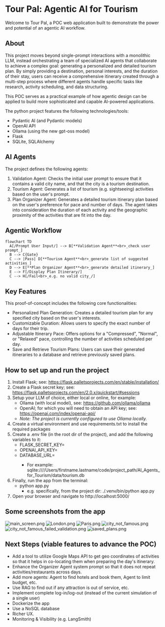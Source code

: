 # Tour Pal: Agentic AI for Tourism

Welcome to Tour Pal, a POC web application built to demonstrate the power and potential of an agentic AI workflow.

## About

This project moves beyond single-prompt interactions with a monolithic LLM, instead orchestrating a team of specialized AI agents that collaborate to achieve a complex goal: generating a personalized and detailed tourism plan. By simply providing a destination, personal interests, and the duration of their stay, users can receive a comprehensive itinerary created through a multi-step process where different agents handle specific tasks like research, activity scheduling, and data structuring.

This POC serves as a practical example of how agentic design can be applied to build more sophisticated and capable AI-powered applications.

The python project features the following technologies/tools:
- Pydantic AI (and Pydantic models)
- OpenAI API
- Ollama (using the new gpt-oss model)
- Flask
- SQLite, SQLAlchemy

## AI Agents

The project defines the following agents:
1) Validation Agent: Checks the initial user prompt to ensure that it contains a valid city name, and that the city is a tourism destination.
2) Tourism Agent: Generates a list of tourism (e.g. sightseeing) activities based on the user's prompt.
3) Plan Organizer Agent: Generates a detailed tourism itinerary plan based on the user's preference for pace and number of days. The agent takes into consideration the duration of each activity and the geographic proximity of the activities that are fit into the day.

## Agentic Workflow

```mermaid
flowchart TD
  A[/Prompt User Input/] --> B[**Validation Agent**<br>_check user prompt_]
  B --> C{Gate}
  C --> |Pass| D[**Tourism Agent**<br>_generate list of suggested activities_]
  D --> E[**Plan Organizer Agent**<br>_generate detailed itinerary_]
  E --> F[/Display Plan Itinerary/]
  C --> H[/Fail<br>_e.g. no valid city_/]
 ```

## Key Features
This proof-of-concept includes the following core functionalities:
- Personalized Plan Generation: Creates a detailed tourism plan for any specified city based on the user's interests.
- Customizable Duration: Allows users to specify the exact number of days for their trip.
- Adjustable Itinerary Pace: Offers options for a "Compressed", "Normal", or "Relaxed" pace, controlling the number of activities scheduled per day.
- Save and Retrieve Tourism Plans: Users can save their generated itineraries to a database and retrieve previously saved plans.


## How to set up and run the project

1) Install Flask; see: https://flask.palletsprojects.com/en/stable/installation/
2) Create a Flask secret key; see: https://flask.palletsprojects.com/en/2.0.x/quickstart/#sessions
3) Setup your LLM of choice, either local or online, for example:
   - Ollama (with local model), see: https://github.com/ollama/ollama
   - OpenAI; for which you will need to obtain an API key; see: https://openai.com/index/openai-api/
   - _Note: The project is currently configured to use Ollama locally._
4) Create a virtual environment and use requirements.txt to install the required packages
5) Create a .env file (in the root dir of the project), and add the following variables to it:
   - FLASK_SECRET_KEY=<the-flask-secret-key-you-created-in-step-2>
   - OPENAI_API_KEY=<the-openai-api-key-you-obtained-in-step-3-if-you-will-use-openai>
   - DATABASE_URL=<path-to-the-sqlite-database-file-you-want-to-use>
     - For example: sqlite:////Users/firstname.lastname/code/project_path/AI_Agents_for_Tourism/data/tourism.db
6) Finally, run the app from the terminal:
   - python app.py
     - e.g. specifically, from the project dir: ./.venv/bin/python app.py
7) Open your browser and navigate to http://localhost:5000/

## Some screenshots from the app
![main_screen.png](app_screenshots/main_screen.png)
![London.png](app_screenshots/London.png)
![Paris.png](app_screenshots/Paris.png)
![city_not_famous.png](app_screenshots/city_not_famous.png)
![city_not_famous_failed_validation.png](app_screenshots/city_not_famous_failed_validation.png)
![saved_plans.png](app_screenshots/saved_plans.png)

## Next Steps (viable features to advance the POC)
- Add a tool to utilize Google Maps API to get geo coordinates of activities so that it helps in co-locating them when preparing the day's itinerary.
- Enhance the Organizer Agent system prompt so that it does not repeat activities/restaurants across days.
- Add more agents: Agent to find hotels and book them, Agent to limit budget, etc.
- Use RAG to find out if any attraction is out of service, etc.
- Implement complete log-in/log-out (instead of the current simulation of a single user)
- Dockerize the app
- Use a NoSQL database
- Richer UX.
- Monitoring & Visibility (e.g. LangSmith)